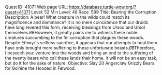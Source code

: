 Quest ID: 41071
Web page URL: https://database.turtle-wow.org/?quest=41071
Level: 52
Min Level: 46
Race: 589
Title: Bearing the Corruption
Description: A bear! What creature in the wilds could match its magnificence and dominance? It is no mere coincidence that our druids have long revered this form, receiving blessings from Ursoc and Ursol themselves.$B$BHowever, it greatly pains me to witness these noble creatures succumbing to the fel corruption that plagues these woods. Despite Ethwyr's selfless sacrifice, it appears that our attempts to heal them have only brought more suffering to these unfortunate beasts.$B$BTherefore, I beseech you: venture into the woods and bring an end to the suffering of the twenty bears who call these lands their home. It will not be an easy task, but do it for the sake of nature.
Objective: Slay 20 Angerclaw Grizzly Bears for Golhine the Hooded in Felwood.
